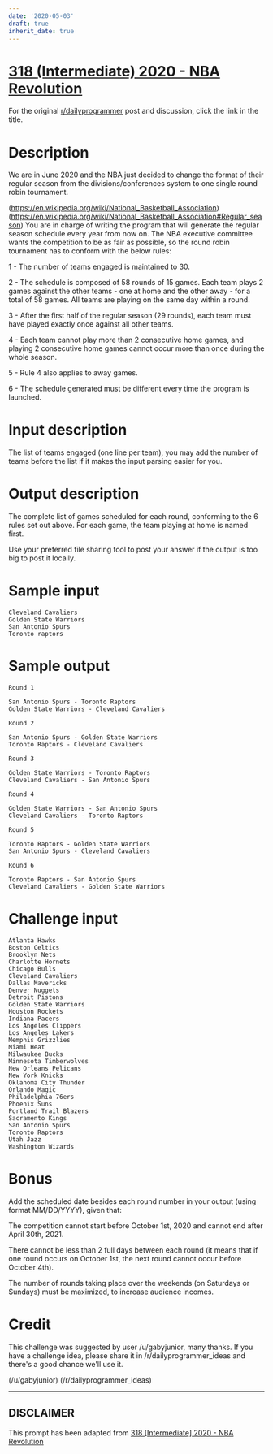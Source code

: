 ```yaml
---
date: '2020-05-03'
draft: true
inherit_date: true
---
```


# [318 (Intermediate) 2020 - NBA Revolution](https://www.reddit.com/r/dailyprogrammer/comments/6ft96y/20170607_challenge_318_intermediate_2020_nba/)

For the original [r/dailyprogrammer](https://www.reddit.com/r/dailyprogrammer/) post and discussion, click the link in the title.

# Description
We are in June 2020 and the NBA just decided to change the format of their regular season from the divisions/conferences system to one single round robin tournament.

(https://en.wikipedia.org/wiki/National_Basketball_Association)
(https://en.wikipedia.org/wiki/National_Basketball_Association#Regular_season)
You are in charge of writing the program that will generate the regular season schedule every year from now on. The NBA executive committee wants the competition to be as fair as possible, so the round robin tournament has to conform with the below rules:

1 - The number of teams engaged is maintained to 30.

2 - The schedule is composed of 58 rounds of 15 games. Each team plays 2 games against the other teams - one at home and the other away - for a total of 58 games. All teams are playing on the same day within a round.

3 - After the first half of the regular season (29 rounds), each team must have played exactly once against all other teams.

4 - Each team cannot play more than 2 consecutive home games, and playing 2 consecutive home games cannot occur more than once during the whole season.

5 - Rule 4 also applies to away games.

6 - The schedule generated must be different every time the program is launched.

# Input description
The list of teams engaged (one line per team), you may add the number of teams before the list if it makes the input parsing easier for you.

# Output description
The complete list of games scheduled for each round, conforming to the 6 rules set out above. For each game, the team playing at home is named first.

Use your preferred file sharing tool to post your answer if the output is too big to post it locally.

# Sample input

```
Cleveland Cavaliers
Golden State Warriors
San Antonio Spurs
Toronto raptors
```
# Sample output

```
Round 1

San Antonio Spurs - Toronto Raptors
Golden State Warriors - Cleveland Cavaliers

Round 2

San Antonio Spurs - Golden State Warriors
Toronto Raptors - Cleveland Cavaliers

Round 3

Golden State Warriors - Toronto Raptors
Cleveland Cavaliers - San Antonio Spurs

Round 4

Golden State Warriors - San Antonio Spurs
Cleveland Cavaliers - Toronto Raptors 

Round 5

Toronto Raptors - Golden State Warriors 
San Antonio Spurs - Cleveland Cavaliers 

Round 6

Toronto Raptors - San Antonio Spurs
Cleveland Cavaliers - Golden State Warriors
```
# Challenge input

```
Atlanta Hawks
Boston Celtics
Brooklyn Nets
Charlotte Hornets
Chicago Bulls
Cleveland Cavaliers
Dallas Mavericks
Denver Nuggets
Detroit Pistons
Golden State Warriors
Houston Rockets
Indiana Pacers
Los Angeles Clippers
Los Angeles Lakers
Memphis Grizzlies
Miami Heat
Milwaukee Bucks
Minnesota Timberwolves
New Orleans Pelicans
New York Knicks
Oklahoma City Thunder
Orlando Magic
Philadelphia 76ers
Phoenix Suns
Portland Trail Blazers
Sacramento Kings
San Antonio Spurs
Toronto Raptors
Utah Jazz
Washington Wizards
```
# Bonus
Add the scheduled date besides each round number in your output (using format MM/DD/YYYY), given that:

The competition cannot start before October 1st, 2020 and cannot end after April 30th, 2021.

There cannot be less than 2 full days between each round (it means that if one round occurs on October 1st, the next round cannot occur before October 4th).

The number of rounds taking place over the weekends (on Saturdays or Sundays) must be maximized, to increase audience incomes.

# Credit
This challenge was suggested by user /u/gabyjunior, many thanks. If you have a challenge idea, please share it in /r/dailyprogrammer_ideas and there's a good chance we'll use it. 

(/u/gabyjunior)
(/r/dailyprogrammer_ideas)

----
## **DISCLAIMER**
This prompt has been adapted from [318 [Intermediate] 2020 - NBA Revolution](https://www.reddit.com/r/dailyprogrammer/comments/6ft96y/20170607_challenge_318_intermediate_2020_nba/
)
